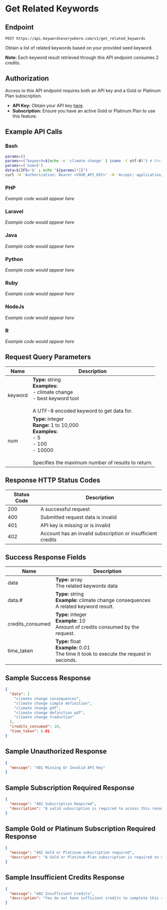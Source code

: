# Get Related Keywords

## Endpoint
```
POST https://api.keywordseverywhere.com/v1/get_related_keywords
```

Obtain a list of related keywords based on your provided seed keyword.

**Note:** Each keyword result retrieved through this API endpoint consumes 2 credits.

## Authorization

Access to this API endpoint requires both an API key and a Gold or Platinum Plan subscription.

- **API Key:** Obtain your API key [here](https://keywordseverywhere.com).
- **Subscription:** Ensure you have an active Gold or Platinum Plan to use this feature.

## Example API Calls

### Bash
```bash
params=()
params+=("keyword=$(echo -e 'climate change' | iconv -t utf-8)") # For shells not using UTF-8, ensure that your input data is encoded in UTF-8.
params+=('num=5')
data=$(IFS='&' ; echo "${params[*]}")
curl -H 'Authorization: Bearer <YOUR_API_KEY>' -H 'Accept: application/json' --data "$data" 'https://api.keywordseverywhere.com/v1/get_related_keywords'
```

### PHP
*Example code would appear here*

### Laravel
*Example code would appear here*

### Java
*Example code would appear here*

### Python
*Example code would appear here*

### Ruby
*Example code would appear here*

### NodeJs
*Example code would appear here*

### R
*Example code would appear here*

## Request Query Parameters

| Name | Description |
|------|-------------|
| keyword | **Type:** string<br>**Examples:**<br>- climate change<br>- best keyword tool<br><br>A UTF-8 encoded keyword to get data for. |
| num | **Type:** integer<br>**Range:** 1 to 10,000<br>**Examples:**<br>- 5<br>- 100<br>- 10000<br><br>Specifies the maximum number of results to return. |

## Response HTTP Status Codes

| Status Code | Description |
|-------------|-------------|
| 200 | A successful request |
| 400 | Submitted request data is invalid |
| 401 | API key is missing or is invalid |
| 402 | Account has an invalid subscription or insufficient credits |

## Success Response Fields

| Name | Description |
|------|-------------|
| data | **Type:** array<br>The related keywords data |
| data.# | **Type:** string<br>**Example:** climate change consequences<br>A related keyword result. |
| credits_consumed | **Type:** integer<br>**Example:** 10<br>Amount of credits consumed by the request. |
| time_taken | **Type:** float<br>**Example:** 0.01<br>The time it took to execute the request in seconds. |

## Sample Success Response

```json
{
  "data": [
    "climate change consequences",
    "climate change simple definition",
    "climate change pdf",
    "climate change definition pdf",
    "climate change traduction"
  ],
  "credits_consumed": 10,
  "time_taken": 0.01
}
```

## Sample Unauthorized Response

```json
{
  "message": "401 Missing Or Invalid API Key"
}
```

## Sample Subscription Required Response

```json
{
  "message": "402 Subscription Required",
  "description": "A valid subscription is required to access this resource."
}
```

## Sample Gold or Platinum Subscription Required Response

```json
{
  "message": "402 Gold or Platinum subscription required",
  "description": "A Gold or Platinum Plan subscription is required to access this resource."
}
```

## Sample Insufficient Credits Response

```json
{
  "message": "402 Insufficient Credits",
  "description": "You do not have sufficient credits to complete this request."
}
```